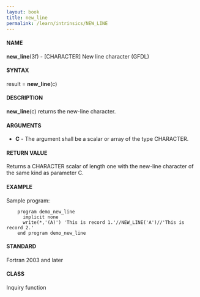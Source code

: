 ```yaml
---
layout: book
title: new_line
permalink: /learn/intrinsics/NEW_LINE
---
```

#### NAME

__new\_line__(3f) - \[CHARACTER\] New line character
(GFDL)

#### SYNTAX

result = __new\_line__(c)

#### DESCRIPTION

__new\_line__(c) returns the new-line character.

#### ARGUMENTS

  - __C__
    \- The argument shall be a scalar or array of the type CHARACTER.

#### RETURN VALUE

Returns a CHARACTER scalar of length one with the new-line character of
the same kind as parameter C.

#### EXAMPLE

Sample program:

```
    program demo_new_line
      implicit none
      write(*,'(A)') 'This is record 1.'//NEW_LINE('A')//'This is record 2.'
    end program demo_new_line
```

#### STANDARD

Fortran 2003 and later

#### CLASS

Inquiry function
